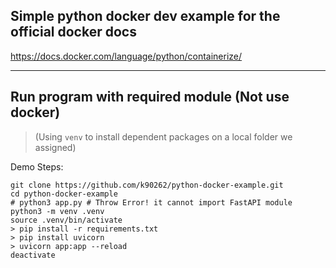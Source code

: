 ## Simple python docker dev example for the official docker docs
https://docs.docker.com/language/python/containerize/


----
## Run program with required module (Not use docker) 

> (Using `venv` to install dependent packages on a local folder we assigned)

Demo Steps:
```shell
git clone https://github.com/k90262/python-docker-example.git
cd python-docker-example
# python3 app.py # Throw Error! it cannot import FastAPI module
python3 -m venv .venv
source .venv/bin/activate
> pip install -r requirements.txt
> pip install uvicorn
> uvicorn app:app --reload
deactivate
```